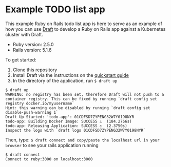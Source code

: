 # Example TODO list app

This example Ruby on Rails todo list app is here to serve as an example of how you can use [Draft](https://github.com/Azure/draft) to develop a Ruby on Rails app against a Kubernetes cluster with Draft.

* Ruby version: 2.5.0
* Rails version: 5.1.6

To get started:
1. Clone this repository
2. Install Draft via the instructions on the [quickstart guide](https://github.com/Azure/draft/blob/master/docs/quickstart.md)
2. In the directory of the application, run `$ draft up`
```console
$ draft up
WARNING: no registry has been set, therefore Draft will not push to a container registry. This can be fixed by running `draft config set registry docker.io/myusername`
Hint: this warning can be disabled by running `draft config set disable-push-warning 1`
Draft Up Started: 'todo-app': 01CDFSD7ZYPENG32W7Y0198NYR
todo-app: Building Docker Image: SUCCESS ⚓  (184.2766s)
todo-app: Releasing Application: SUCCESS ⚓  (2.3750s)
Inspect the logs with `draft logs 01CDFSD7ZYPENG32W7Y0198NYR`
```

Then, type: `$ draft connect and copy/paste the localhost url in your browser` to see your rails application running

```console
$ draft connect
Connect to ruby:3000 on localhost:3000
```


